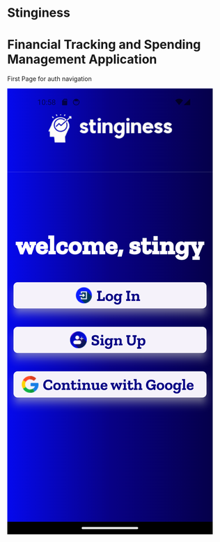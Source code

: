 # Stinginess

# Financial Tracking and Spending Management Application

First Page for auth navigation

![My Photo](https://github.com/tahaglbz/Internship_Project/blob/main/lib/assets/screenshots/Screenshot_1723201138.png)

